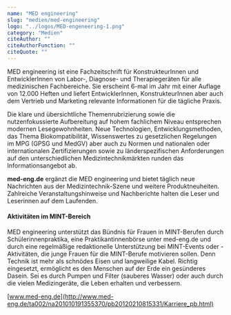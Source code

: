 ```yaml
---
name: "MED engineering"
slug: "medien/med-engineering"
logo: "../logos/MED-engeneering-1.png"
category: "Medien"
citeAuthor: ""
citeAuthorFunction: ""
citeQuote: ""
---
```


MED engineering ist eine Fachzeitschrift für KonstrukteurInnen und EntwicklerInnen von Labor-, Diagnose- und Therapiegeräten für alle medizinischen Fachbereiche. Sie erscheint 6-mal im Jahr mit einer Auflage von 12.000 Heften und liefert EntwicklerInnen, KonstrukteurInnen aber auch dem Vertrieb und Marketing relevante Informationen für die tägliche Praxis.

Die klare und übersichtliche Themenrubrizierung sowie die nutzenfokussierte Aufbereitung auf hohem fachlichem Niveau entsprechen modernen Lesegewohnheiten. Neue Technologien, Entwicklungsmethoden, das Thema Biokompatibilität, Wissenswertes zu gesetzlichen Regelungen im MPG (GPSG und MedGV) aber auch zu Normen und nationalen oder internationalen Zertifizierungen sowie zu länderspezifischen Anforderungen auf den unterschiedlichen Medizintechnikmärkten runden das Informationsangebot ab.

**med-eng.de** ergänzt die MED engineering und bietet täglich neue Nachrichten aus der Medizintechnik-Szene und weitere Produktneuheiten. Zahlreiche Veranstaltungshinweise und Nachberichte halten die Leser und Leserinnen auf dem Laufenden.

#### Aktivitäten im MINT-Bereich

MED engineering unterstützt das Bündnis für Frauen in MINT-Berufen durch Schülerinnenpraktika, eine Praktikantinnenbörse unter med-eng.de und durch eine regelmäßige redaktionelle Unterstützung bei MINT-Events oder -Aktivitäten, die junge Frauen für die MINT-Berufe motivieren sollen. Denn Technik ist mehr als schnödes Eisen und langweilige Kabel. Richtig eingesetzt, ermöglicht es den Menschen auf der Erde ein gesünderes Dasein. Sei es durch Pumpen und Filter (sauberes Wasser) oder auch durch die vielen Medizingeräte, die Leben erhalten und verbessern.

[www.med-eng.de](http://www.med-eng.de/ta002/na201010191355370/pb20120210815331/Karriere_pb.html)
